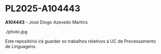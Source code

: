 # PL2025-A104443

**A104443** - José Diogo Azevedo Martins

./photo.jpg

Este repositório irá guardar os trabalhos relativos à UC de Processamento de Linguagens.


